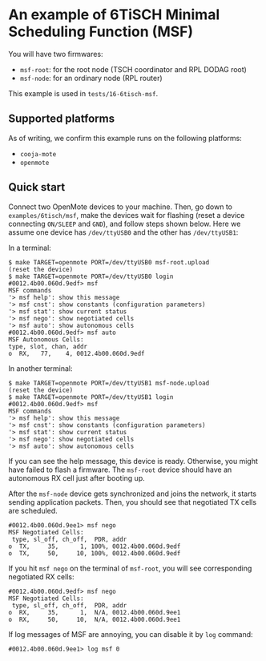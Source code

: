 # An example of 6TiSCH Minimal Scheduling Function (MSF)

You will have two firmwares:

* `msf-root`: for the root node (TSCH coordinator and RPL DODAG root)
* `msf-node`: for an ordinary node (RPL router)

This example is used in `tests/16-6tisch-msf`.

## Supported platforms

As of writing, we confirm this example runs on the following
platforms:

* `cooja-mote`
* `openmote`

## Quick start

Connect two OpenMote devices to your machine. Then, go down to
`examples/6tisch/msf`, make the devices wait for flashing (reset a
device connecting `ON/SLEEP` and `GND`), and follow steps shown
below. Here we assume one device has `/dev/ttyUSB0` and the other has
`/dev/ttyUSB1`:

In a terminal:
```
$ make TARGET=openmote PORT=/dev/ttyUSB0 msf-root.upload
(reset the device)
$ make TARGET=openmote PORT=/dev/ttyUSB0 login
#0012.4b00.060d.9edf> msf
MSF commands
'> msf help': show this message
'> msf cnst': show constants (configuration parameters)
'> msf stat': show current status
'> msf nego': show negotiated cells
'> msf auto': show autonomous cells
#0012.4b00.060d.9edf> msf auto
MSF Autonomous Cells:
type, slot, chan, addr
o  RX,   77,    4, 0012.4b00.060d.9edf
```

In another terminal:
```
$ make TARGET=openmote PORT=/dev/ttyUSB1 msf-node.upload
(reset the device)
$ make TARGET=openmote PORT=/dev/ttyUSB1 login
#0012.4b00.060d.9edf> msf
MSF commands
'> msf help': show this message
'> msf cnst': show constants (configuration parameters)
'> msf stat': show current status
'> msf nego': show negotiated cells
'> msf auto': show autonomous cells
```

If you can see the help message, this device is ready. Otherwise, you
might have failed to flash a firmware. The `msf-root` device should
have an autonomous RX cell just after booting up.

After the `msf-node` device gets synchronized and joins the network,
it starts sending application packets. Then, you should see that
negotiated TX cells are scheduled.

```
#0012.4b00.060d.9ee1> msf nego
MSF Negotiated Cells:
 type, sl_off, ch_off,  PDR, addr
o  TX,     35,      1, 100%, 0012.4b00.060d.9edf
o  TX,     50,     10, 100%, 0012.4b00.060d.9edf
```

If you hit `msf nego` on the terminal of `msf-root`, you will see
corresponding negotiated RX cells:
```
#0012.4b00.060d.9edf> msf nego
MSF Negotiated Cells:
 type, sl_off, ch_off,  PDR, addr
o  RX,     35,      1,  N/A, 0012.4b00.060d.9ee1
o  RX,     50,     10,  N/A, 0012.4b00.060d.9ee1
```

If log messages of MSF are annoying, you can disable it by `log`
command:

```
#0012.4b00.060d.9ee1> log msf 0
```
